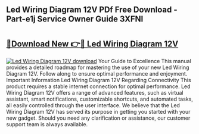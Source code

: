 ## Led Wiring Diagram 12V PDf Free Download - Part-e1j Service Owner Guide 3XFNl

# <h2><a href="http://dfiajmz.blite.top/?on=Led+Wiring+Diagram+12V">🔗Download New 👉🔴 Led Wiring Diagram 12V</a></h2>

[![Led Wiring Diagram 12V download](https://i.imgur.com/lujVjoI.png)](http://dfiajmz.blite.top/?on=Led+Wiring+Diagram+12V)
Your Guide to Excellence This manual provides a detailed roadmap for mastering the use of your new Led Wiring Diagram 12V. Follow along to ensure optimal performance and enjoyment. Important Information Led Wiring Diagram 12V Regarding Connectivity This product requires a stable internet connection for optimal performance. Led Wiring Diagram 12V offers a range of advanced features, such as virtual assistant, smart notifications, customizable shortcuts, and automated tasks, all easily controlled through the user interface. We believe that the Led Wiring Diagram 12V has served its purpose in getting you started with your new gadget. Should you need any clarification or assistance, our customer support team is always available.

